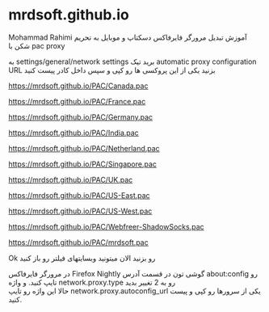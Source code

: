 # mrdsoft.github.io
Mohammad Rahimi
آموزش تبدیل مرورگر فایرفاکس دسکتاپ و موبایل به تحریم شکن با pac proxy


به settings/general/network settings 
برید
تیک automatic proxy configuration URL ‌بزنید 
یکی از این پروکسی ها رو کپی و سپس داخل کادر پیست کنید

https://mrdsoft.github.io/PAC/Canada.pac

https://mrdsoft.github.io/PAC/France.pac

https://mrdsoft.github.io/PAC/Germany.pac

https://mrdsoft.github.io/PAC/India.pac

https://mrdsoft.github.io/PAC/Netherland.pac

https://mrdsoft.github.io/PAC/Singapore.pac

https://mrdsoft.github.io/PAC/UK.pac

https://mrdsoft.github.io/PAC/US-East.pac

https://mrdsoft.github.io/PAC/US-West.pac

https://mrdsoft.github.io/PAC/Webfreer-ShadowSocks.pac

https://mrdsoft.github.io/PAC/mrdsoft.pac

Ok رو بزنید
الان میتونید وبسایتهای فیلتر رو باز کنید


در مرورگر فایرفاکس Firefox Nightly گوشی تون در قسمت آدرس about:config رو تایپ کنید. و واژه network.proxy.type رو به 2 تغییر بدید  
حالا این واژه رو تایپ   network.proxy.autoconfig_url 
یکی از سرورها رو  کپی و پیست کنید.
